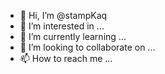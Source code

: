 - 👋 Hi, I’m @stampKaq
- 👀 I’m interested in ...
- 🌱 I’m currently learning ...
- 💞️ I’m looking to collaborate on ...
- 📫 How to reach me ...

<!---
stampKaq/stampKaq is a ✨ special ✨ repository because its `README.md` (this file) appears on your GitHub profile.
You can click the Preview link to take a look at your changes.
--->
